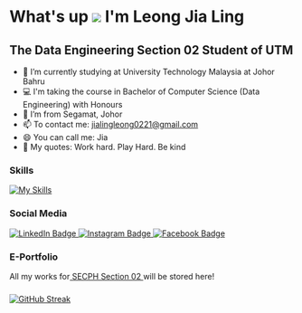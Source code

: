 What's up ![](https://user-images.githubusercontent.com/18350557/176309783-0785949b-9127-417c-8b55-ab5a4333674e.gif) I'm Leong Jia Ling
=========================================================================================================================================

The Data Engineering Section 02 Student of UTM
-----------


<!--
**JiaLing221/JiaLing221** is a ✨ _special_ ✨ repository because its `README.md` (this file) appears on your GitHub profile.

Here are some ideas to get you started:

-->

- 🔭 I’m currently studying at University Technology Malaysia at Johor Bahru
- 💻 I'm taking the course in Bachelor of Computer Science (Data Engineering) with Honours
- 🌱 I’m from Segamat, Johor
- 📫 To contact me: jialingleong0221@gmail.com
- 😄 You can call me: Jia
- 🌙 My quotes: Work hard. Play Hard. Be kind

### Skills

[![My Skills](https://skillicons.dev/icons?i=cpp,js,github,html,discord)](https://skillicons.dev)


### Social Media

<div id="badges">
  <a href="http://linkedin.com/in/%E5%98%89%E7%8E%B2-%E6%A2%81-536aa2340">
    <img src="https://img.shields.io/badge/LinkedIn-blue?style=for-the-badge&logo=linkedin&logoColor=white" alt="LinkedIn Badge"/>
  </a>
  <a href="https://www.instagram.com/jialingg02?igsh=MjV1MHo4bW12aTF2">
    <img src="https://img.shields.io/badge/Instagram-red?style=for-the-badge&logo=instagram&logoColor=white" alt="Instagram Badge"/>
  </a>
  <a href="https://www.facebook.com/share/n8zxnfkBqBRvJk72/?mibextid=wwXIfr">
    <img src="https://img.shields.io/badge/Facebook-blue?style=for-the-badge&logo=facebook&logoColor=white" alt="Facebook Badge"/>
  </a>
</div>

### E-Portfolio

<td width="180%">
All my works for<a href="https://leongjialing.github.io/leongjialing.github.io/"> SECPH Section 02 </a> will be stored here!

###
[![GitHub Streak](https://streak-stats.demolab.com/?user=DenverCoder1)](https://git.io/streak-stats)
